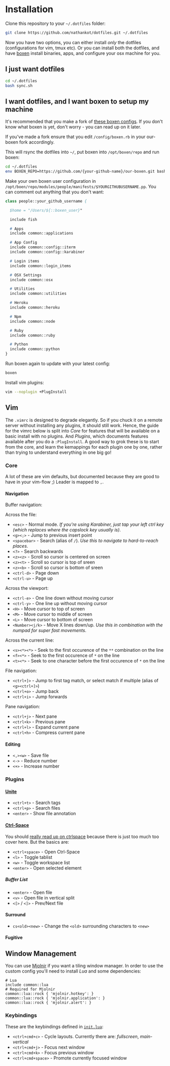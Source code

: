 # Installation

Clone this repository to your `~/.dotfiles` folder:

```sh
git clone https://github.com/nathankot/dotfiles.git ~/.dotfiles
```

Now you have two options, you can either install _only_ the dotfiles
(configurations for vim, tmux etc). Or you can install both the dotfiles, and
have [boxen](https://github.com/boxen/boxen) install binaries, apps, and configure your osx machine
for you.

## I just want dotfiles

```sh
cd ~/.dotfiles
bash sync.sh
```

## I want dotfiles, and I want boxen to setup my machine

It's recommended that you make a fork of [these boxen configs][our-boxen]. If you don't know what boxen is yet, don't
worry - you can read up on it later.

If you've made a fork ensure that you edit `/config/boxen.rb` in your our-boxen fork accordingly.

This will rsync the dotfiles into `~/`, put boxen into `/opt/boxen/repo`
and run boxen:

```sh
cd ~/.dotfiles
env BOXEN_REPO=https://github.com/{your-github-name}/our-boxen.git bash install.sh
```

Make your own boxen user configuration in `/opt/boen/repo/modules/people/manifests/$YOURGITHUBUSERNAME.pp`. You can
comment out anything that you don't want:

```pp
class people::your_github_username {

  $home = "/Users/${::boxen_user}"

  include fish

  # Apps
  include common::applications

  # App Config
  include common::config::iterm
  include common::config::karabiner

  # Login items
  include common::login_items

  # OSX Settings
  include common::osx

  # Utilities
  include common::utilities

  # Heroku
  include common::heroku

  # Npm
  include common::node

  # Ruby
  include common::ruby

  # Python
  include common::python
}
```

Run boxen again to update with your latest config:

```sh
boxen
```

Install vim plugins:

```sh
vim --noplugin +PlugInstall
```

## Vim

The `.vimrc` is designed to degrade elegantly. So if you chuck it on a remote server without installing any plugins, it
should still work. Hence, the guide for the vimrc below is split into _Core_ for features that will be available
on a basic install with no plugins. And _Plugins_, which documents features available after you do a `:PlugInstall`. A
good way to grok these is to start from the core, and learn the kemappings for each plugin one by one, rather than
trying to understand everything in one big go!

### Core

A lot of these are vim defaults, but documented because they are good to have in your vim-flow ;)
Leader is mapped to `,`.

#### Navigation

Buffer navigation:

Across the file:

* `<esc>` - Normal mode. _If you're using Karabiner, just tap your left ctrl key (which replaces where the capslock key usually is)_.
* `<g><;>` - Jump to previous insert point
* `<spacebar>` - Search (alias of `/`). _Use this to navigate to hard-to-reach places_.
* `<?>` - Search backwards
* `<z><z>` - Scroll so cursor is centered on screen
* `<z><t>` - Scroll so cursor is top of sreen
* `<z><b>` - Scroll so cursor is bottom of sreen
* `<ctrl-d>` - Page down
* `<ctrl-u>` - Page up

Across the viewport:

* `<ctrl-e>` - One line down without moving cursor
* `<ctrl-y>` - One line up without moving cursor
* `<H>` - Move cursor to top of screen
* `<M>` - Move cursor to middle of screen
* `<L>` - Move cursor to bottom of screen
* `<Number><j/k>` - Move X lines down/up. _Use this in combination with the <Tab> numpad for super fast movements_.

Across the current line:

* `<s><*><*>` - Seek to the first occurence of the `**` combination on the line
* `<f><*>` - Seek to the first occurence of `*` on the line
* `<t><*>` - Seek to one character before the first occurence of `*` on the line

File navigation:

* `<ctrl+]>` - Jump to first tag match, or select match if multiple (alias of `<g><ctrl+]>`)
* `<ctrl+o>` - Jump back
* `<ctrl+i>` - Jump forwards

Pane navigation:

* `<ctrl+j>` - Next pane
* `<ctrl+k>` - Previous pane
* `<ctrl+l>` - Expand current pane
* `<ctrl+h>` - Compress current pane

#### Editing

* `<,><w>` - Save file
* `<->` - Reduce number
* `<+>` - Increase number

### Plugins

#### [Unite][unite]

* `<ctrl+t>` - Search tags
* `<ctrl+p>` - Search files
* `<enter>` - Show file annotation

#### [Ctrl-Space][ctrlspace]

You should [really read up on ctrlspace][ctrlspace] because there is just too much too cover here. But the basics are:

* `<ctrl+space>` - Open Ctrl-Space
* `<l>` - Toggle tablist
* `<w>` - Toggle workspace list
* `<enter>` - Open selected element

##### Buffer List

* `<enter>` - Open file
* `<v>` - Open file in vertical split
* `<[>` / `<]>` - Prev/Next file

#### Surround

* `cs<old><new>` - Change the `<old>` surrounding characters to `<new>`

#### Fugitive

## Window Management

You can use [Mjolnir][mjolnir] if you want a tiling window manager. In order to use the custom config you'll need to
install _Lua_ and some dependencies:

```puppet
# Lua
include common::lua
# Required for Mjolnir
common::lua::rock { 'mjolnir.hotkey': }
common::lua::rock { 'mjolnir.application': }
common::lua::rock { 'mjolnir.alert': }
```

### Keybindings

These are the keybindings defined in [`init.lua`](blob/master/dotfiles/.mjolnir/init.lua):

* `<ctrl+cmd+c>` - Cycle layouts. Currently there are: _fullscreen_, _main-vertical_
* `<ctrl+cmd+j>` - Focus next window
* `<ctrl+cmd+k>` - Focus previous window
* `<ctrl+cmd+space>` - Promote currently focused window

[our-boxen]: https://github.com/nathankot/our-boxen
[unite]: https://github.com/Shougo/unite.vim
[ctrlspace]: https://github.com/szw/vim-ctrlspace
[surround]: https://github.com/tpope/vim-surround
[mjolnir]: https://github.com/sdegutis/mjolnir
